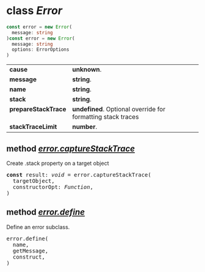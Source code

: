 <!-- @hackbg/docs: begin -->

# class *Error*
```typescript
const error = new Error(
  message: string
)const error = new Error(
  message: string
  options: ErrorOptions
)
```

<table><tbody>
<tr><td valign="top">
<strong>cause</strong></td>
<td><strong>unknown</strong>. </td></tr>
<tr><td valign="top">
<strong>message</strong></td>
<td><strong>string</strong>. </td></tr>
<tr><td valign="top">
<strong>name</strong></td>
<td><strong>string</strong>. </td></tr>
<tr><td valign="top">
<strong>stack</strong></td>
<td><strong>string</strong>. </td></tr>
<tr><td valign="top">
<strong>prepareStackTrace</strong></td>
<td><strong>undefined</strong>. Optional override for formatting stack traces</td></tr>
<tr><td valign="top">
<strong>stackTraceLimit</strong></td>
<td><strong>number</strong>. </td></tr></tbody></table>

## method [*error.captureStackTrace*](undefined)
Create .stack property on a target object
<pre>
<strong>const</strong> result: <em>void</em> = error.captureStackTrace(
  targetObject,
  constructorOpt: <em>Function</em>,
)
</pre>

## method [*error.define*](undefined)
Define an error subclass.
<pre>
error.define(
  name,
  getMessage,
  construct,
)
</pre>
<!-- @hackbg/docs: end -->
